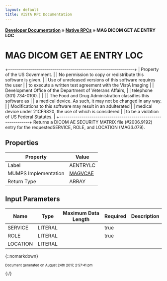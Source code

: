 ```yaml
---
layout: default
title: VISTA RPC Documentation
---
```


#### [Developer Documentation](../index) &#187; [Native RPCs](TableOfContents) &#187; MAG DICOM GET AE ENTRY LOC<br/>
# MAG DICOM GET AE ENTRY LOC

 +---------------------------------------------------------------+ | Property of the US Government.                                | | No permission to copy or redistribute this software is given. | | Use of unreleased versions of this software requires the user | | to execute a written test agreement with the VistA Imaging    | | Development Office of the Department of Veterans Affairs,     | | telephone (301) 734-0100.                                     | |                                                               | | The Food and Drug Administration classifies this software as  | | a medical device.  As such, it may not be changed in any way. | | Modifications to this software may result in an adulterated   | | medical device under 21CFR820, the use of which is considered | | to be a violation of US Federal Statutes.                     | +---------------------------------------------------------------+ Returns a DICOM AE SECURITY MATRIX file (#2006.9192) entry for the requestedSERVICE, ROLE, and LOCATION (MAG*3.0*79).

## Properties

Property | Value
--- | ---
Label | AENTRYLC
MUMPS Implementation | [MAGVCAE](http://code.osehra.org/dox/Routine_MAGVCAE_source.html)
Return Type | ARRAY


## Input Parameters

Name | Type | Maximum Data Length | Required | Description
--- | --- | --- | --- | ---
SERVICE | LITERAL |  | true | 
ROLE | LITERAL |  | true | 
LOCATION | LITERAL |  |  | 



{::nomarkdown} <br/><p style="font-size: 11px">Document generated on August 24th 2017, 2:57:41 pm</p>{:/}